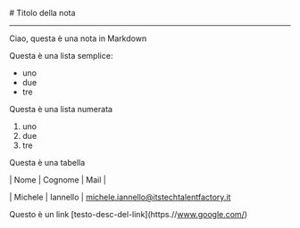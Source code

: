 \# Titolo della nota



---



Ciao, questa è una nota in Markdown



Questa è una lista semplice:

* uno
* due
* tre



Questa è una lista numerata

1. uno
2. due
3. tre



Questa è una tabella


| Nome | Cognome | Mail |

| Michele | Iannello | michele.iannello@itstechtalentfactory.it



Questo è un link \[testo-desc-del-link](https.//www.google.com/)


